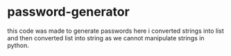 # password-generator
this code was made  to generate passwords 
here i converted strings into list and then converted list into string as we cannot manipulate strings in python.
